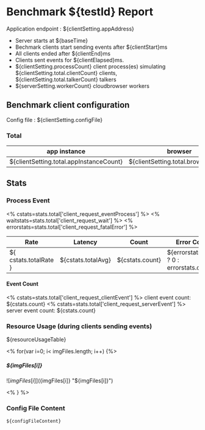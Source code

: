 # Benchmark ${testId} Report

Application endpoint : ${clientSetting.appAddress}

- Server starts at ${baseTime}
- Bechmark clients start sending events after ${clientStart}ms
- All clients ended after ${clientEnd}ms
- Clients sent events for ${clientElapsed}ms.
- ${clientSetting.processCount} client process(es) simulating ${clientSetting.total.clientCount} clients, ${clientSetting.total.talkerCount} talkers
- ${serverSetting.workerCount} cloudbrowser workers


## Benchmark client configuration

Config file : ${clientSetting.configFile}

### Total

| app instance | browser | client | batch size |
| ---- | ---- | ---- | ---- |
| ${clientSetting.total.appInstanceCount} | ${clientSetting.total.browserCount} | ${clientSetting.total.clientCount} | ${clientSetting.total.batchSize}

## Stats

### Process Event
<% cstats=stats.total['client_request_eventProcess'] %>
<% waitstats=stats.total['client_request_wait'] %>
<% errorstats=stats.total['client_request_fatalError'] %>

| Rate | Latency | Count | Error Count | Wait(ms) |
| ---- | ----    | ----  | ----        | ----     |
| ${ cstats.totalRate } | ${cstats.totalAvg} | ${cstats.count} |${errorstats==null ? 0 : errorstats.count} | ${waitstats==null ? 0 : waitstats.totalAvg} |

#### Event Count

<% cstats=stats.total['client_request_clientEvent'] %>
client event count: ${cstats.count}
<% cstats=stats.total['client_request_serverEvent'] %>
server event count: ${cstats.count}

### Resource Usage (during clients sending events)

${resourceUsageTable}

<% for(var i=0; i< imgFiles.length; i++) {%>

##### ${imgFiles[i]}
![${imgFiles[i]}](${imgFiles[i]} "${imgFiles[i]}")

<% } %>



### Config File Content

```
${configFileContent}
```

